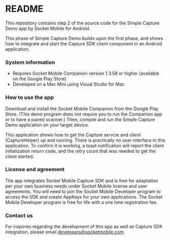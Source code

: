 # README #


This repository contains step 2 of the source code for the Simple Capture Demo app by Socket Mobile for Android. 

This phase of Simple Capture Demo builds upon the first phase, and shows how to integrate and start the Capture SDK client component in an Android application.


### System information ###

* Requires Socket Mobile Companion version 1.3.58 or higher (available on the Google Play Store) 
* Developed on a Mac Mini using Visual Studio for Mac


### How to use the app ###

Download and install the Socket Mobile Companion from the Google Play Store. (This demo program does not require you to run the Companion app or to have a paired scanner.) Then, compile and run the Simple Capture Demo application on your target device.

This application shows how to get the Capture servcie and client (CaptureHelper) up and running. There is practically no user interface in this application. To confirm it is working, a toast notification will report the client initialization return code, and the retry count that was needed to get the client started.


### License and agreement ###

The app integrates Socket Mobile Capture SDK and is free for adaptation per your own business needs under Socket Mobile license and user agreements. You will need to join the Socket Mobile Developer program to access the SDK and create AppKeys for your own applications. The Socket Mobile Developer program is free for life with a one time registration fee. 


### Contact us ###

For inquiries regarding the development of this app as well as Capture SDK integration, please email developers@socketmobile.com. 
